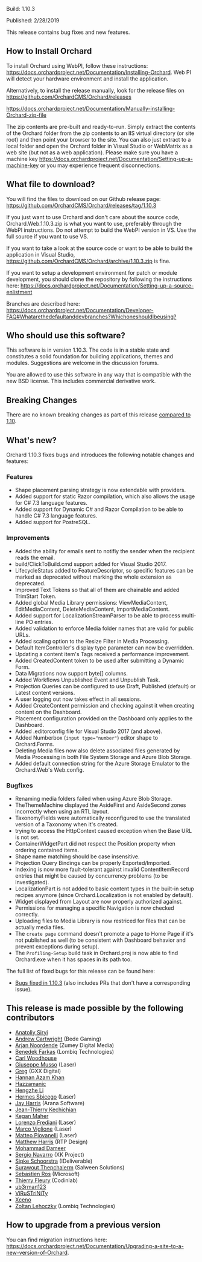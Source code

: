 Build: 1.10.3

Published: 2/28/2019

This release contains bug fixes and new features.

How to Install Orchard
----------------------

To install Orchard using WebPI, follow these instructions:
<https://docs.orchardproject.net/Documentation/Installing-Orchard>.
Web PI will detect your hardware environment and install the application.

Alternatively, to install the release manually, look for the release files on 
https://github.com/OrchardCMS/Orchard/releases

<https://docs.orchardproject.net/Documentation/Manually-installing-Orchard-zip-file>

The zip contents are pre-built and ready-to-run. Simply extract the contents of the Orchard
folder from the zip contents to an IIS virtual directory (or site root) and then point your
browser to the site. You can also just extract to a local folder and open the Orchard
folder in Visual Studio or WebMatrix as a web site (but not as a web application).
Please make sure you have a machine key
<https://docs.orchardproject.net/Documentation/Setting-up-a-machine-key>
or you may experience frequent disconnections.

What file to download?
----------------------

You will find the files to download on our Github release page: https://github.com/OrchardCMS/Orchard/releases/tag/1.10.3

If you just want to use Orchard and don't care about the source code, Orchard.Web.1.10.3.zip
is what you want to use, preferably through the WebPI instructions.
Do not attempt to build the WebPI version in VS. Use the full source if you want to use VS.

If you want to take a look at the source code or want to be able to build the application in Visual Studio,
https://github.com/OrchardCMS/Orchard/archive/1.10.3.zip is fine.

If you want to setup a development environment for patch or module development,
you should clone the repository by following the instructions here:
<https://docs.orchardproject.net/Documentation/Setting-up-a-source-enlistment>

Branches are described here: <https://docs.orchardproject.net/Documentation/Developer-FAQ#Whatarethedefaultanddevbranches?WhichoneshouldIbeusing?>

Who should use this software?
-----------------------------

This software is in version 1.10.3. The code is in a stable state and constitutes
a solid foundation for building applications, themes and modules.
Suggestions are welcome in the discussion forums.

You are allowed to use this software in any way that is compatible with the new BSD license.
This includes commercial derivative work.

Breaking Changes
-----------

There are no known breaking changes as part of this release [compared to 1.10](Orchard-1-10.Release-Notes).

What's new?
-----------

Orchard 1.10.3 fixes bugs and introduces the following notable changes and features:

### Features

* Shape placement parsing strategy is now extendable with providers.
* Added support for static Razor compilation, which also allows the usage for C# 7.3 language features.
* Added support for Dynamic C# and Razor Compilation to be able to handle C# 7.3 language features.
* Added support for PostreSQL.

### Improvements

* Added the ability for emails sent to notifiy the sender when the recipient reads the email.
* build/ClickToBuild.cmd support added for Visual Studio 2017.
* LifecycleStatus added to FeatureDescriptor, so specific features can be marked as deprecated without marking the whole extension as deprecated.
* Improved Text Tokens so that all of them are chainable and added TrimStart Token.
* Added global Media Library permissions: ViewMediaContent, EditMediaContent, DeleteMediaContent, ImportMediaContent.
* Added support for LocalizationStreamParser to be able to process multi-line PO entries.
* Added validation to enforce Media folder names that are valid for public URLs.
* Added scaling option to the Resize Filter in Media Processing.
* Default ItemController's display type parameter can now be overridden.
* Updating a content item's Tags received a performance improvement.
* Added CreatedContent token to be used after submitting a Dynamic Form.
* Data Migrations now support byte[] columns.
* Added Workflows Unpublished Event and Unpublish Task.
* Projection Queries can be configured to use Draft, Published (default) or Latest content versions.
* A user logging out now takes effect in all sessions.
* Added CreateContent permission and checking against it when creating content on the Dashboard.
* Placement configuration provided on the Dashboard only applies to the Dashboard.
* Added .editorconfig file for Visual Studio 2017 (and above).
* Added Numberbox (`input type="number"`) editor shape to Orchard.Forms.
* Deleting Media files now also delete associated files generated by Media Processing in both File System Storage and Azure Blob Storage.
* Added default connection string for the Azure Storage Emulator to the Orchard.Web's Web.config.

### Bugfixes

* Renaming media folders failed when using Azure Blob Storage.
* TheThemeMachine displayed the AsideFirst and AsideSecond zones incorrectly when using an RTL layout.
* TaxonomyFields were automatically reconfigured to use the translated version of a Taxonomy when it's created.
* trying to access the HttpContext caused exception when the Base URL is not set.
* ContainerWidgetPart did not respect the Position property when ordering contained items.
* Shape name matching should be case insensitive.
* Projection Query Bindings can be properly Exported/Imported.
* Indexing is now more fault-tolerant against invalid ContentItemRecord entries that might be caused by concurrency problems (to be investigated).
* LocalizationPart is not added to basic content types in the built-in setup recipes anymore (since Orchard.Localization is not enabled by default).
* Widget displayed from Layout are now properly authorized against.
* Permissions for managing a specific Navigation is now checked correctly.
* Uploading files to Media Library is now restriced for files that can be actually media files.
* The `create page` command doesn't promote a page to Home Page if it's not published as well (to be consistent with Dashboard behavior and prevent exceptions during setup).
* The `Profiling-Setup` build task in Orchard.proj is now able to find Orchard.exe when it has spaces in its path too.

The full list of fixed bugs for this release can be found here:

* [Bugs fixed in 1.10.3](https://github.com/OrchardCMS/Orchard/milestone/38?closed=1) (also includes PRs that don't have a corresponding issue).

This release is made possible by the following contributors
-----------------------------------------------------------

* [Anatoliy Siryi](https://github.com/hmG3)
* [Andrew Cartwright](https://github.com/andrewcartwright1) (Bede Gaming)
* [Arjan Noordende](https://github.com/anoordende) (Zumey Digital Media)
* [Benedek Farkas](https://github.com/BenedekFarkas) (Lombiq Technologies)
* [Carl Woodhouse](https://github.com/carlwoodhouse)
* [Giuseppe Musso](https://github.com/GiuseppeMusso-Laser) (Laser)
* [Greg](https://github.com/greg84) (GXX Digital)
* [Hannan Azam Khan](https://github.com/hannan-azam)
* [Hazzamanic](https://github.com/Hazzamanic)
* [Hengzhe Li](https://github.com/HengzheLi)
* [Hermes Sbicego](https://github.com/HermesSbicego-Laser) (Laser)
* [Jay Harris](https://github.com/jayharris) (Arana Software)
* [Jean-Thierry Kechichian](https://github.com/jtkech)
* [Kegan Maher](https://github.com/thekaveman)
* [Lorenzo Frediani](https://github.com/LorenzoFrediani-Laser) (Laser)
* [Marco Viglione](https://github.com/MarcoViglione-Laser) (Laser)
* [Matteo Piovanelli](https://github.com/MatteoPiovanelli-Laser) (Laser)
* [Matthew Harris](https://github.com/rtpHarry) (RTP Design)
* [Mohammad Dameer](https://github.com/mdameer)
* [Sergio Navarro](https://github.com/jersiovic) (XK Project)
* [Sipke Schoorstra](https://github.com/sfmskywalker) (IDeliverable)
* [Surawout Thepchalerm](https://github.com/LegendORC) (Salween Solutions)
* [Sebastien Ros](https://github.com/sebastienros) (Microsoft)
* [Thierry Fleury](https://github.com/TFleury) (Codinlab)
* [ub3rman123](https://github.com/ub3rman123)
* [ViRuSTriNiTy](https://github.com/ViRuSTriNiTy)
* [Xceno](https://github.com/Xceno)
* [Zoltan Lehoczky](https://github.com/Piedone) (Lombiq Technologies)

How to upgrade from a previous version
--------------------------------------

You can find migration instructions here: <https://docs.orchardproject.net/Documentation/Upgrading-a-site-to-a-new-version-of-Orchard>.
